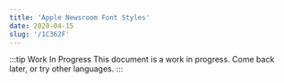```yaml
---
title: 'Apple Newsroom Font Styles'
date: 2020-04-15
slug: '/1C362F'
---
```


:::tip Work In Progress
This document is a work in progress. Come back later, or try other languages.
:::
